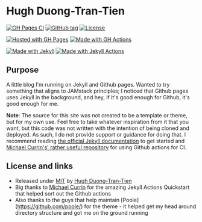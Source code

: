 # Hugh Duong-Tran-Tien

[![GH Pages CI](https://github.com/hughdtt/hughdtt-site/workflows/GH%20Pages%20CI/badge.svg)](https://github.com/MichaelCurrin/jekyll-actions-quickstart/actions?query=workflow:"GH+Pages+CI")
[![GitHub tag](https://img.shields.io/github/tag/hughdtt/hughdtt-site)](https://github.com/hughdtt/hughdtt-site/tags/)
[![License](https://img.shields.io/badge/License-MIT-blue)](#license)

[![Hosted with GH Pages](https://img.shields.io/badge/Hosted_with-GitHub_Pages-blue?logo=github&logoColor=white)](https://pages.github.com/)
[![Made with GH Actions](https://img.shields.io/badge/CI-GitHub_Actions-blue?logo=github-actions&logoColor=white)](https://github.com/features/actions)

[![Made with Jekyll](https://img.shields.io/badge/Jekyll-4.x-blue?logo=jekyll&logoColor=white)](https://jekyllrb.com)
[![Made with Jekyll Actions](https://img.shields.io/badge/Jekyll_Actions-2.x-blue.svg)](https://github.com/marketplace/actions/jekyll-actions)

## Purpose

A little blog I'm running on Jekyll and Github pages. Wanted to try something that aligns to JAMstack principles; I noticed that Github pages uses Jekyll in the background, and hey, if it's good enough for Github, it's good enough for me.

**Note**: The source for this site was not created to be a template or theme, but for my own use. Feel free to take whatever inspiration from it that you want, but this code was not written with the intention of being cloned and deployed. As such, I do not provide support or guidance for doing that. I recommend reading [the official Jekyll documentation](https://jekyllrb.com/docs) to get started and [Michael Currin's' rather useful repository](https://github.com/MichaelCurrin/jekyll-actions-quickstart) for using Github actions for CI.

## License and links

- Released under [MIT](/LICENSE) by [Hugh Duong-Tran-Tien](https://github.com/hughdtt)
- Big thanks to [Michael Currin](https://github.com/MichaelCurrin/jekyll-actions-quickstart) for the amazing Jekyll Actions Quickstart that helped sort out the Github actions
- Also thanks to the guys that help maintain [Poole] (https://github.com/poole/) for the theme - it helped get my head around directory structure and got me on the ground running
